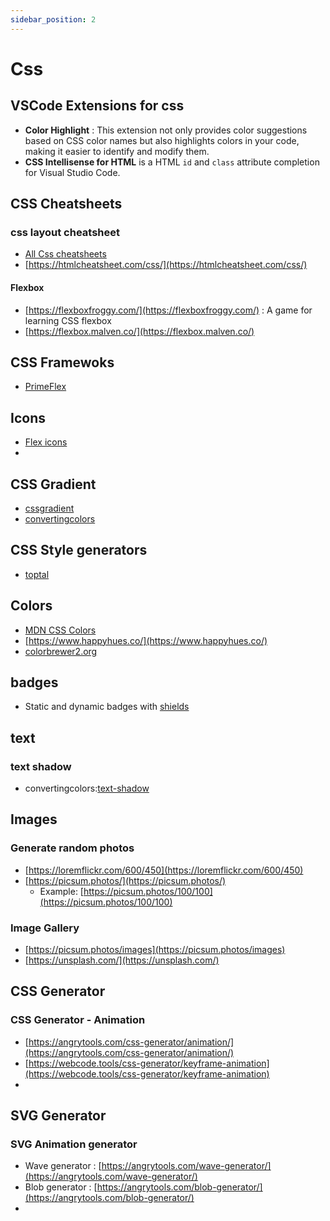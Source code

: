 ```yaml
---
sidebar_position: 2
---
```


# Css

## VSCode Extensions for css

* **Color Highlight** : This extension not only provides color suggestions based on CSS color  names but also highlights colors in your code, making it easier to  identify and modify them.
* **CSS Intellisense for HTML** is a HTML `id` and `class` attribute completion for Visual Studio Code.

## CSS Cheatsheets

### css layout cheatsheet

- [All Css cheatsheets](https://learntheweb.courses/topics/cheat-sheets-checklists/)
- [https://htmlcheatsheet.com/css/](https://htmlcheatsheet.com/css/)

#### Flexbox 

- [https://flexboxfroggy.com/](https://flexboxfroggy.com/) : A game for learning CSS flexbox
- [https://flexbox.malven.co/](https://flexbox.malven.co/)



## CSS Framewoks

- [PrimeFlex](https://www.primefaces.org/primeflex)

## Icons

- [Flex icons](https://sakai.primevue.org/#/utilities/icons)
- 

## CSS Gradient

- [cssgradient](https://cssgradient.io/)
- [convertingcolors](https://convertingcolors.com/css-gradient.html)

## CSS Style generators
- [toptal](https://www.toptal.com/developers/css3maker)

## Colors

- [MDN CSS Colors](https://developer.mozilla.org/en-US/docs/Web/CSS/CSS_colors) 
- [https://www.happyhues.co/](https://www.happyhues.co/)
- [colorbrewer2.org](https://colorbrewer2.org/#type=sequential&scheme=BuGn&n=3)

## badges

- Static and dynamic badges with [shields](https://https://shields.io/.io/)

## text
### text shadow
- convertingcolors:[text-shadow](https://convertingcolors.com/css-text-shadow.html)

## Images

### Generate random photos

- [https://loremflickr.com/600/450](https://loremflickr.com/600/450)
- [https://picsum.photos/](https://picsum.photos/)
  - Example: [https://picsum.photos/100/100](https://picsum.photos/100/100)

### Image Gallery

- [https://picsum.photos/images](https://picsum.photos/images)
- [https://unsplash.com/](https://unsplash.com/)



## CSS Generator

### CSS Generator - Animation

- [https://angrytools.com/css-generator/animation/](https://angrytools.com/css-generator/animation/)
- [https://webcode.tools/css-generator/keyframe-animation](https://webcode.tools/css-generator/keyframe-animation)
- 



## SVG Generator

### SVG Animation generator

- Wave generator : [https://angrytools.com/wave-generator/](https://angrytools.com/wave-generator/)
- Blob generator : [https://angrytools.com/blob-generator/](https://angrytools.com/blob-generator/)
- 

